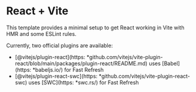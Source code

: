 # React + Vite

This template provides a minimal setup to get React working in Vite with HMR and some ESLint rules.

Currently, two official plugins are available:

- [@vitejs/plugin-react](https: *github.com/vitejs/vite-plugin-react/blob/main/packages/plugin-react/README.md) uses [Babel](https: *babeljs.io/) for Fast Refresh
- [@vitejs/plugin-react-swc](https: *github.com/vitejs/vite-plugin-react-swc) uses [SWC](https: *swc.rs/) for Fast Refresh
